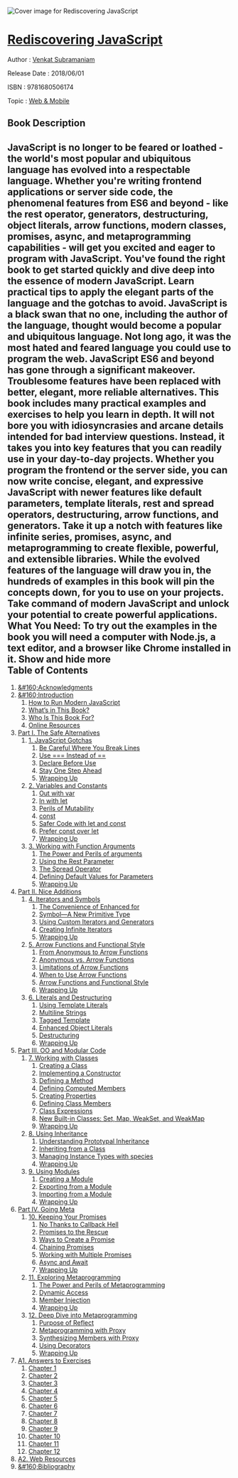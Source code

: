![Cover image for Rediscovering JavaScript](https://imgdetail.ebookreading.net/cover/cover/web_mobile/EB9781680506174.jpg)

[Rediscovering JavaScript](https://ebookreading.net/view/book/Rediscovering+JavaScript-EB9781680506174_1.html "Rediscovering JavaScript")
====================================================================================================================

Author : [Venkat Subramaniam](https://ebookreading.net/search/author/Venkat+Subramaniam)

Release Date : 2018/06/01

ISBN : 9781680506174

Topic : [Web & Mobile](https://ebookreading.net/search/category/web-mobile)

Book Description
-----------------

 JavaScript is no longer to be feared or loathed - the world's most popular and ubiquitous language has evolved into a respectable language. Whether you're writing frontend applications or server side code, the phenomenal features from ES6 and beyond - like the rest operator, generators, destructuring, object literals, arrow functions, modern classes, promises, async, and metaprogramming capabilities - will get you excited and eager to program with JavaScript. You've found the right book to get started quickly and dive deep into the essence of modern JavaScript. Learn practical tips to apply the elegant parts of the language and the gotchas to avoid.
JavaScript is a black swan that no one, including the author of the language, thought would become a popular and ubiquitous language. Not long ago, it was the most hated and feared language you could use to program the web. JavaScript ES6 and beyond has gone through a significant makeover. Troublesome features have been replaced with better, elegant, more reliable alternatives. This book includes many practical examples and exercises to help you learn in depth. It will not bore you with idiosyncrasies and arcane details intended for bad interview questions. Instead, it takes you into key features that you can readily use in your day-to-day projects.
Whether you program the frontend or the server side, you can now write concise, elegant, and expressive JavaScript with newer features like default parameters, template literals, rest and spread operators, destructuring, arrow functions, and generators. Take it up a notch with features like infinite series, promises, async, and metaprogramming to create flexible, powerful, and extensible libraries. While the evolved features of the language will draw you in, the hundreds of examples in this book will pin the concepts down, for you to use on your projects. Take command of modern JavaScript and unlock your potential to create powerful applications.
What You Need:
To try out the examples in the book you will need a computer with Node.js, a text editor, and a browser like Chrome installed in it.
        Show and hide more                
Table of Contents
-----------------

1. [&amp;#160;Acknowledgments](https://ebookreading.net/view/book/Rediscovering+JavaScript-EB9781680506174_6.html#d24e98)
1. [&amp;#160;Introduction](https://ebookreading.net/view/book/Rediscovering+JavaScript-EB9781680506174_7.html#d24e126)
    1. [How to Run Modern JavaScript](https://ebookreading.net/view/book/Rediscovering+JavaScript-EB9781680506174_8.html#d24e194)
    1. [What’s in This Book?](https://ebookreading.net/view/book/Rediscovering+JavaScript-EB9781680506174_9.html#d24e517)
    1. [Who Is This Book For?](https://ebookreading.net/view/book/Rediscovering+JavaScript-EB9781680506174_10.html#d24e608)
    1. [Online Resources](https://ebookreading.net/view/book/Rediscovering+JavaScript-EB9781680506174_11.html#d24e621)
1. [Part I. The Safe Alternatives](https://ebookreading.net/view/book/Rediscovering+JavaScript-EB9781680506174_12.html#d24e640)
    1. [1. JavaScript Gotchas](https://ebookreading.net/view/book/Rediscovering+JavaScript-EB9781680506174_13.html#chap.gotchas)
        1. [Be Careful Where You Break Lines](https://ebookreading.net/view/book/Rediscovering+JavaScript-EB9781680506174_14.html#d24e660)
        1. [Use === Instead of ==](https://ebookreading.net/view/book/Rediscovering+JavaScript-EB9781680506174_15.html#d24e945)
        1. [Declare Before Use](https://ebookreading.net/view/book/Rediscovering+JavaScript-EB9781680506174_16.html#d24e1221)
        1. [Stay One Step Ahead](https://ebookreading.net/view/book/Rediscovering+JavaScript-EB9781680506174_17.html#d24e1519)
        1. [Wrapping Up](https://ebookreading.net/view/book/Rediscovering+JavaScript-EB9781680506174_18.html#d24e1930)
    1. [2. Variables and Constants](https://ebookreading.net/view/book/Rediscovering+JavaScript-EB9781680506174_19.html#chap.variables)
        1. [Out with var](https://ebookreading.net/view/book/Rediscovering+JavaScript-EB9781680506174_20.html#d24e2160)
        1. [In with let](https://ebookreading.net/view/book/Rediscovering+JavaScript-EB9781680506174_21.html#d24e2404)
        1. [Perils of Mutability](https://ebookreading.net/view/book/Rediscovering+JavaScript-EB9781680506174_22.html#sec.perilsofmutabil)
        1. [const](https://ebookreading.net/view/book/Rediscovering+JavaScript-EB9781680506174_23.html#d24e2744)
        1. [Safer Code with let and const](https://ebookreading.net/view/book/Rediscovering+JavaScript-EB9781680506174_24.html#d24e3247)
        1. [Prefer const over let](https://ebookreading.net/view/book/Rediscovering+JavaScript-EB9781680506174_25.html#sec.constoverlet)
        1. [Wrapping Up](https://ebookreading.net/view/book/Rediscovering+JavaScript-EB9781680506174_26.html#d24e3587)
    1. [3. Working with Function Arguments](https://ebookreading.net/view/book/Rediscovering+JavaScript-EB9781680506174_27.html#chap.parameters)
        1. [The Power and Perils of arguments](https://ebookreading.net/view/book/Rediscovering+JavaScript-EB9781680506174_28.html#d24e3753)
        1. [Using the Rest Parameter](https://ebookreading.net/view/book/Rediscovering+JavaScript-EB9781680506174_29.html#sec.usingrest)
        1. [The Spread Operator](https://ebookreading.net/view/book/Rediscovering+JavaScript-EB9781680506174_30.html#sec.thespreadoperat)
        1. [Defining Default Values for Parameters](https://ebookreading.net/view/book/Rediscovering+JavaScript-EB9781680506174_31.html#sec.usingdefault)
        1. [Wrapping Up](https://ebookreading.net/view/book/Rediscovering+JavaScript-EB9781680506174_32.html#d24e5526)
1. [Part II. Nice Additions](https://ebookreading.net/view/book/Rediscovering+JavaScript-EB9781680506174_34.html#d24e5689)
    1. [4. Iterators and Symbols](https://ebookreading.net/view/book/Rediscovering+JavaScript-EB9781680506174_35.html#chap.iterators)
        1. [The Convenience of Enhanced for](https://ebookreading.net/view/book/Rediscovering+JavaScript-EB9781680506174_36.html#d24e5715)
        1. [Symbol—A New Primitive Type](https://ebookreading.net/view/book/Rediscovering+JavaScript-EB9781680506174_37.html#d24e6098)
        1. [Using Custom Iterators and Generators](https://ebookreading.net/view/book/Rediscovering+JavaScript-EB9781680506174_38.html#d24e7265)
        1. [Creating Infinite Iterators](https://ebookreading.net/view/book/Rediscovering+JavaScript-EB9781680506174_39.html#d24e8452)
        1. [Wrapping Up](https://ebookreading.net/view/book/Rediscovering+JavaScript-EB9781680506174_40.html#d24e8642)
    1. [5. Arrow Functions and Functional Style](https://ebookreading.net/view/book/Rediscovering+JavaScript-EB9781680506174_41.html#chap.arrow)
        1. [From Anonymous to Arrow Functions](https://ebookreading.net/view/book/Rediscovering+JavaScript-EB9781680506174_42.html#d24e8807)
        1. [Anonymous vs. Arrow Functions](https://ebookreading.net/view/book/Rediscovering+JavaScript-EB9781680506174_43.html#sec.arrowsemanticdi)
        1. [Limitations of Arrow Functions](https://ebookreading.net/view/book/Rediscovering+JavaScript-EB9781680506174_44.html#sec.arrowlimitation)
        1. [When to Use Arrow Functions](https://ebookreading.net/view/book/Rediscovering+JavaScript-EB9781680506174_45.html#d24e10981)
        1. [Arrow Functions and Functional Style](https://ebookreading.net/view/book/Rediscovering+JavaScript-EB9781680506174_46.html#sec.functionalstyle)
        1. [Wrapping Up](https://ebookreading.net/view/book/Rediscovering+JavaScript-EB9781680506174_47.html#d24e11232)
    1. [6. Literals and Destructuring](https://ebookreading.net/view/book/Rediscovering+JavaScript-EB9781680506174_48.html#chap.literals)
        1. [Using Template Literals](https://ebookreading.net/view/book/Rediscovering+JavaScript-EB9781680506174_49.html#d24e11523)
        1. [Multiline Strings](https://ebookreading.net/view/book/Rediscovering+JavaScript-EB9781680506174_50.html#d24e11992)
        1. [Tagged Template](https://ebookreading.net/view/book/Rediscovering+JavaScript-EB9781680506174_51.html#d24e12064)
        1. [Enhanced Object Literals](https://ebookreading.net/view/book/Rediscovering+JavaScript-EB9781680506174_52.html#d24e12390)
        1. [Destructuring](https://ebookreading.net/view/book/Rediscovering+JavaScript-EB9781680506174_53.html#d24e12792)
        1. [Wrapping Up](https://ebookreading.net/view/book/Rediscovering+JavaScript-EB9781680506174_54.html#d24e14125)
1. [Part III. OO and Modular Code](https://ebookreading.net/view/book/Rediscovering+JavaScript-EB9781680506174_56.html#d24e14320)
    1. [7. Working with Classes](https://ebookreading.net/view/book/Rediscovering+JavaScript-EB9781680506174_57.html#chap.classes)
        1. [Creating a Class](https://ebookreading.net/view/book/Rediscovering+JavaScript-EB9781680506174_58.html#d24e14351)
        1. [Implementing a Constructor](https://ebookreading.net/view/book/Rediscovering+JavaScript-EB9781680506174_59.html#sec.implementingcon)
        1. [Defining a Method](https://ebookreading.net/view/book/Rediscovering+JavaScript-EB9781680506174_60.html#d24e14687)
        1. [Defining Computed Members](https://ebookreading.net/view/book/Rediscovering+JavaScript-EB9781680506174_61.html#d24e14801)
        1. [Creating Properties](https://ebookreading.net/view/book/Rediscovering+JavaScript-EB9781680506174_62.html#d24e15033)
        1. [Defining Class Members](https://ebookreading.net/view/book/Rediscovering+JavaScript-EB9781680506174_63.html#sec.staticmembers)
        1. [Class Expressions](https://ebookreading.net/view/book/Rediscovering+JavaScript-EB9781680506174_64.html#d24e15572)
        1. [New Built-in Classes: Set, Map, WeakSet, and WeakMap](https://ebookreading.net/view/book/Rediscovering+JavaScript-EB9781680506174_65.html#d24e15828)
        1. [Wrapping Up](https://ebookreading.net/view/book/Rediscovering+JavaScript-EB9781680506174_66.html#d24e16548)
    1. [8. Using Inheritance](https://ebookreading.net/view/book/Rediscovering+JavaScript-EB9781680506174_67.html#chap.inheritance)
        1. [Understanding Prototypal Inheritance](https://ebookreading.net/view/book/Rediscovering+JavaScript-EB9781680506174_68.html#sec.prototypalinher)
        1. [Inheriting from a Class](https://ebookreading.net/view/book/Rediscovering+JavaScript-EB9781680506174_69.html#d24e17137)
        1. [Managing Instance Types with species](https://ebookreading.net/view/book/Rediscovering+JavaScript-EB9781680506174_70.html#d24e18010)
        1. [Wrapping Up](https://ebookreading.net/view/book/Rediscovering+JavaScript-EB9781680506174_71.html#d24e18953)
    1. [9. Using Modules](https://ebookreading.net/view/book/Rediscovering+JavaScript-EB9781680506174_72.html#chap.modules)
        1. [Creating a Module](https://ebookreading.net/view/book/Rediscovering+JavaScript-EB9781680506174_73.html#d24e19248)
        1. [Exporting from a Module](https://ebookreading.net/view/book/Rediscovering+JavaScript-EB9781680506174_74.html#d24e19571)
        1. [Importing from a Module](https://ebookreading.net/view/book/Rediscovering+JavaScript-EB9781680506174_75.html#d24e20199)
        1. [Wrapping Up](https://ebookreading.net/view/book/Rediscovering+JavaScript-EB9781680506174_76.html#d24e20662)
1. [Part IV. Going Meta](https://ebookreading.net/view/book/Rediscovering+JavaScript-EB9781680506174_78.html#d24e20731)
    1. [10. Keeping Your Promises](https://ebookreading.net/view/book/Rediscovering+JavaScript-EB9781680506174_79.html#chap.promises)
        1. [No Thanks to Callback Hell](https://ebookreading.net/view/book/Rediscovering+JavaScript-EB9781680506174_80.html#sec.callbackhell)
        1. [Promises to the Rescue](https://ebookreading.net/view/book/Rediscovering+JavaScript-EB9781680506174_81.html#d24e20908)
        1. [Ways to Create a Promise](https://ebookreading.net/view/book/Rediscovering+JavaScript-EB9781680506174_82.html#d24e21112)
        1. [Chaining Promises](https://ebookreading.net/view/book/Rediscovering+JavaScript-EB9781680506174_83.html#d24e21442)
        1. [Working with Multiple Promises](https://ebookreading.net/view/book/Rediscovering+JavaScript-EB9781680506174_84.html#d24e21833)
        1. [Async and Await](https://ebookreading.net/view/book/Rediscovering+JavaScript-EB9781680506174_85.html#sec.asyncandawait)
        1. [Wrapping Up](https://ebookreading.net/view/book/Rediscovering+JavaScript-EB9781680506174_86.html#d24e22973)
    1. [11. Exploring Metaprogramming](https://ebookreading.net/view/book/Rediscovering+JavaScript-EB9781680506174_87.html#chap.metaprogrammin)
        1. [The Power and Perils of Metaprogramming](https://ebookreading.net/view/book/Rediscovering+JavaScript-EB9781680506174_88.html#d24e23122)
        1. [Dynamic Access](https://ebookreading.net/view/book/Rediscovering+JavaScript-EB9781680506174_89.html#sec.dynamicaccess)
        1. [Member Injection](https://ebookreading.net/view/book/Rediscovering+JavaScript-EB9781680506174_90.html#d24e23588)
        1. [Wrapping Up](https://ebookreading.net/view/book/Rediscovering+JavaScript-EB9781680506174_91.html#d24e24436)
    1. [12. Deep Dive into Metaprogramming](https://ebookreading.net/view/book/Rediscovering+JavaScript-EB9781680506174_92.html#chap.proxy)
        1. [Purpose of Reflect](https://ebookreading.net/view/book/Rediscovering+JavaScript-EB9781680506174_93.html#d24e24702)
        1. [Metaprogramming with Proxy](https://ebookreading.net/view/book/Rediscovering+JavaScript-EB9781680506174_94.html#sec.metaprogramming)
        1. [Synthesizing Members with Proxy](https://ebookreading.net/view/book/Rediscovering+JavaScript-EB9781680506174_95.html#d24e26683)
        1. [Using Decorators](https://ebookreading.net/view/book/Rediscovering+JavaScript-EB9781680506174_96.html#sec.usingdecorators)
        1. [Wrapping Up](https://ebookreading.net/view/book/Rediscovering+JavaScript-EB9781680506174_97.html#d24e28275)
1. [A1. Answers to Exercises](https://ebookreading.net/view/book/Rediscovering+JavaScript-EB9781680506174_99.html#chap.answers)
    1. [Chapter 1](https://ebookreading.net/view/book/Rediscovering+JavaScript-EB9781680506174_100.html#sec.gotchassolution)
    1. [Chapter 2](https://ebookreading.net/view/book/Rediscovering+JavaScript-EB9781680506174_101.html#sec.variablessoluti)
    1. [Chapter 3](https://ebookreading.net/view/book/Rediscovering+JavaScript-EB9781680506174_102.html#sec.parameterssolut)
    1. [Chapter 4](https://ebookreading.net/view/book/Rediscovering+JavaScript-EB9781680506174_103.html#sec.iteratorssoluti)
    1. [Chapter 5](https://ebookreading.net/view/book/Rediscovering+JavaScript-EB9781680506174_104.html#sec.arrowsolutions)
    1. [Chapter 6](https://ebookreading.net/view/book/Rediscovering+JavaScript-EB9781680506174_105.html#sec.literalssolutio)
    1. [Chapter 7](https://ebookreading.net/view/book/Rediscovering+JavaScript-EB9781680506174_106.html#sec.classessolution)
    1. [Chapter 8](https://ebookreading.net/view/book/Rediscovering+JavaScript-EB9781680506174_107.html#sec.inheritancesolu)
    1. [Chapter 9](https://ebookreading.net/view/book/Rediscovering+JavaScript-EB9781680506174_108.html#sec.modulessolution)
    1. [Chapter 10](https://ebookreading.net/view/book/Rediscovering+JavaScript-EB9781680506174_109.html#sec.promisessolutio)
    1. [Chapter 11](https://ebookreading.net/view/book/Rediscovering+JavaScript-EB9781680506174_110.html#sec.metaprogramming)
    1. [Chapter 12](https://ebookreading.net/view/book/Rediscovering+JavaScript-EB9781680506174_111.html#sec.proxysolutions)
1. [A2. Web Resources](https://ebookreading.net/view/book/Rediscovering+JavaScript-EB9781680506174_112.html#sec.ontheweb)
1. [&amp;#160;Bibliography](https://ebookreading.net/view/book/Rediscovering+JavaScript-EB9781680506174_113.html#d24e33322)
